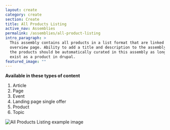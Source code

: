 ```yaml
---
layout: create
category: create
section: Create
title: All Products Listing
active_nav: Assemblies
permalink: /assemblies/all-product-listing
intro_paragraph: >
  This assembly contains all products in a list format that are linked to their
  overview page. Ability to add a title and description to the assembly. All of
  the products should be automatically curated in this assembly as long as they
  exist as a product in drupal.
featured_image: ""
---
```

**Available in these types of content**

1. Article
2. Page
3. Event
4. Landing page single offer
5. Product
6. Topic

![All Products Listing example image](/design-manual/assets/uploads/screen-shot-2020-07-01-at-11.29.09-am.png)